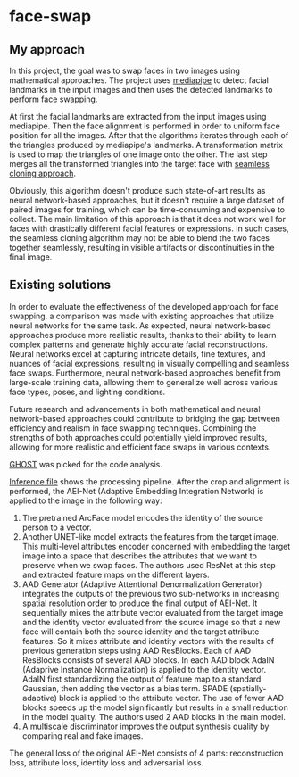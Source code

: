 face-swap
======

My approach
------

In this project, the goal was to swap faces in two images using mathematical approaches. The project uses [mediapipe](https://github.com/google/mediapipe) to detect facial landmarks in the input images and then uses the detected landmarks to perform face swapping.

At first the facial landmarks are extracted from the input images using mediapipe. Then the face alignment is performed in order to uniform face position for all the images. After that the algorithms iterates through each of the triangles produced by mediapipe's landmarks. A transformation matrix is used to map the triangles of one image onto the other. The last step merges all the transformed triangles into the target face with [seamless cloning approach](https://docs.opencv.org/3.4/df/da0/group__photo__clone.html).

Obviously, this algorithm doesn't produce such state-of-art results as neural network-based approaches, but it doesn't require a large dataset of paired images for training, which can be time-consuming and expensive to collect. The main limitation of this approach is that it does not work well for faces with drastically different facial features or expressions. In such cases, the seamless cloning algorithm may not be able to blend the two faces together seamlessly, resulting in visible artifacts or discontinuities in the final image.

Existing solutions
------

In order to evaluate the effectiveness of the developed approach for face swapping, a comparison was made with existing approaches that utilize neural networks for the same task. As expected, neural network-based approaches produce more realistic results, thanks to their ability to learn complex patterns and generate highly accurate facial reconstructions. Neural networks excel at capturing intricate details, fine textures, and nuances of facial expressions, resulting in visually compelling and seamless face swaps. Furthermore, neural network-based approaches benefit from large-scale training data, allowing them to generalize well across various face types, poses, and lighting conditions. 

Future research and advancements in both mathematical and neural network-based approaches could contribute to bridging the gap between efficiency and realism in face swapping techniques. Combining the strengths of both approaches could potentially yield improved results, allowing for more realistic and efficient face swaps in various contexts.

[GHOST](https://github.com/ai-forever/ghost) was picked for the code analysis. 

[Inference file](https://github.com/ai-forever/ghost/blob/main/inference.py) shows the processing pipeline. After the crop and alignment is performed, the AEI-Net (Adaptive Embedding Integration Network) is applied to the image in the following way:

1. The pretrained ArcFace model encodes the identity of the source person to a vector. 
2. Another UNET-like model extracts the features from the target image. This multi-level attributes encoder concerned with embedding the target image into a space that describes the attributes that we want to preserve when we swap faces. The authors used ResNet at this step and extracted feature maps on the different layers. 
3. AAD Generator (Adaptive Attentional Denormalization Generator) integrates the outputs of the previous two sub-networks in increasing spatial resolution order to produce the final output of AEI-Net. It sequentially mixes the attribute vector evaluated from the target image and the identity vector evaluated from the source image so that a new face will contain both the source identity and the target attribute features. So it mixes attribute and identity vectors with the results of previous generation steps using AAD ResBlocks. Each of AAD ResBlocks consists of several AAD blocks. In each AAD block AdaIN (Adaprive Instance Normalization) is applied to the identity vector. AdaIN first standardizing the output of feature map to a standard Gaussian, then adding the vector as a bias term. SPADE (spatially-adaptive) block is applied to the attribute vector. The use of fewer AAD blocks speeds up the model significantly but results in a small reduction in the model quality. The authors used 2 AAD blocks in the main model.
4. A multiscale discriminator improves the output synthesis quality by comparing real and fake images.

The general loss of the original AEI-Net consists of 4 parts: reconstruction loss, attribute loss, identity loss and adversarial loss. 



